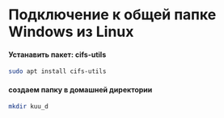# Подключение к общей папке Windows из Linux


#### Устанавить пакет: cifs-utils
```bash
sudo apt install cifs-utils
```

#### создаем папку в домашней директории
```bash
mkdir kuu_d
```
